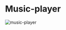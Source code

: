 # Music-player

![music-player](https://user-images.githubusercontent.com/102773606/218586356-b7dce9d3-12de-4a2c-acd8-3c8e6d570e11.png)
